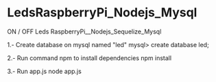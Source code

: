 # LedsRaspberryPi_Nodejs_Mysql
ON / OFF Leds RaspberryPi__Nodejs_Sequelize_Mysql


1.- Create database on mysql named "led"
mysql> create database led;

2.- Run command npm to install dependencies
npm install

3.- Run app.js
node app.js

